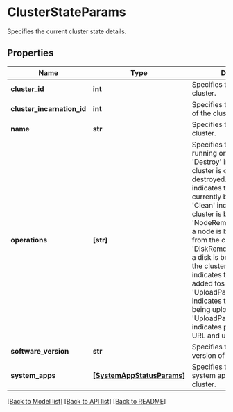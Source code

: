 # ClusterStateParams

Specifies the current cluster state details.

## Properties
Name | Type | Description | Notes
------------ | ------------- | ------------- | -------------
**cluster_id** | **int** | Specifies the id of the cluster. | [optional] 
**cluster_incarnation_id** | **int** | Specifies the incarnation id of the cluster. | [optional] 
**name** | **str** | Specifies the name of the cluster. | [optional] 
**operations** | **[str]** | Specifies the operations running on the cluster. &#39;Destroy&#39; indicates that the cluster is currently being destroyed. &#39;Upgrade&#39; indicates that the cluster is currently being upgraded. &#39;Clean&#39; indicates that the cluster is being cleaned. &#39;NodeRemoval&#39; indicates that a node is being removed from the cluster. &#39;DiskRemoval&#39; indicates that a disk is being removed from the cluster. &#39;DiskAddition&#39; indicates that a disk is being added tos the cluster. &#39;UploadPackageByUrl&#39; indicates that a package is being uploaded using a URL. &#39;UploadPackageAndUpgrade&#39; indicates package upload by URL and upgrade operation. | [optional] 
**software_version** | **str** | Specifies the software version of the cluster. | [optional] 
**system_apps** | [**[SystemAppStatusParams]**](SystemAppStatusParams.md) | Specifies the details of each system app state on the cluster. | [optional] 

[[Back to Model list]](../README.md#documentation-for-models) [[Back to API list]](../README.md#documentation-for-api-endpoints) [[Back to README]](../README.md)


